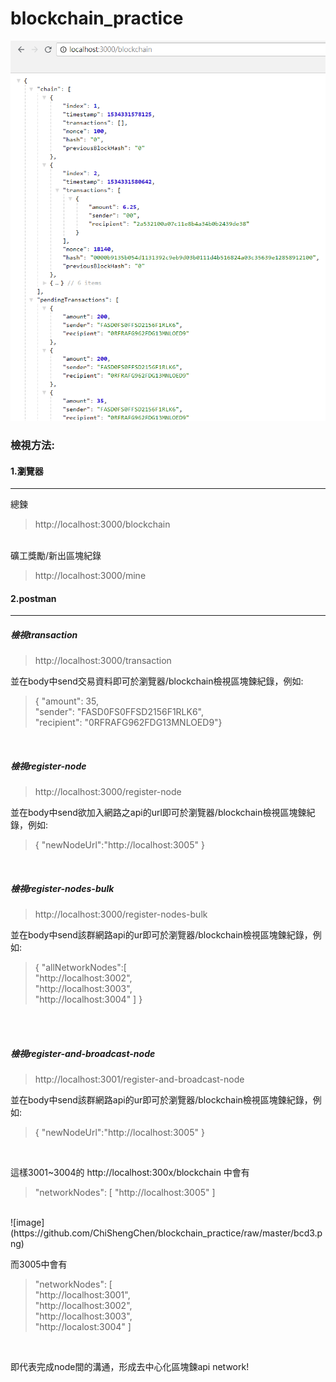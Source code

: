 # blockchain_practice

![image](https://github.com/ChiShengChen/blockchain_practice/raw/master/bcd2.png)
### 檢視方法:
#### 1.瀏覽器

<hr>

總鍊
> http://localhost:3000/blockchain
<br>
礦工獎勵/新出區塊紀錄

> http://localhost:3000/mine

#### 2.postman

<hr>

##### 檢視transaction
> http://localhost:3000/transaction

並在body中send交易資料即可於瀏覽器/blockchain檢視區塊鍊紀錄，例如:
>  { "amount": 35,
<br>   "sender": "FASD0FS0FFSD2156F1RLK6",
<br>   "recipient": "0RFRAFG962FDG13MNLOED9"}

<br>

##### 檢視register-node

> http://localhost:3000/register-node

並在body中send欲加入網路之api的url即可於瀏覽器/blockchain檢視區塊鍊紀錄，例如:
>   {
	"newNodeUrl":"http://localhost:3005"
}

<br>

##### 檢視register-nodes-bulk
> http://localhost:3000/register-nodes-bulk

並在body中send該群網路api的ur即可於瀏覽器/blockchain檢視區塊鍊紀錄，例如:
>  {
	"allNetworkNodes":[
<br>		"http://localhost:3002",
<br>		"http://localhost:3003",
<br>    	"http://localhost:3004"
		]
}

<br>

<br>

##### 檢視register-and-broadcast-node
> http://localhost:3001/register-and-broadcast-node

並在body中send該群網路api的ur即可於瀏覽器/blockchain檢視區塊鍊紀錄，例如:
>  {
	"newNodeUrl":"http://localhost:3005"
}

<br>

這樣3001~3004的
http://localhost:300x/blockchain
中會有
<br>

>"networkNodes": [
"http://localhost:3005"
]

<br>
![image](https://github.com/ChiShengChen/blockchain_practice/raw/master/bcd3.png)
<br>

而3005中會有
<br>

>"networkNodes": [
<br> "http://localhost:3001",
<br> "http://localhost:3002",
<br> "http://localhost:3003",
<br> "http://localost:3004"
]

<br>

即代表完成node間的溝通，形成去中心化區塊鍊api network!
